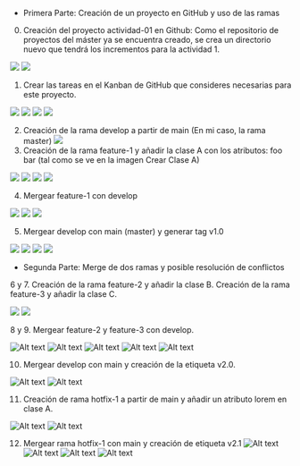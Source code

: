 * Primera Parte: Creación de un proyecto en GitHub y uso de las ramas

0. Creación del proyecto actividad-01 en Github: Como el repositorio de proyectos del máster ya se encuentra creado, se crea un directorio nuevo que tendrá los incrementos para la actividad 1.

<img src="./assets/repopng.png"/>
<img src="./assets/activity_1.png"/>

1. Crear las tareas en el Kanban de GitHub que consideres necesarias para este proyecto.

<img src="./assets/kanban_set_up.png" />
<img src="./assets/kanban.png" />
<img src="./assets/moved_kanban.png" />
<img src="./assets/task.png" />

2. Creación de la rama develop a partir de main
   (En mi caso, la rama master)
   <img src="./assets/branches_develop.png" />
3. Creación de la rama feature-1 y añadir la clase A con los atributos: foo bar (tal como se ve en la imagen Crear Clase A)

<img src="./assets/feature-1_branch.png" />
<img src="./assets/add_class_a.png" />
<img src="./assets/commit_class_a.png" />
<img src="./assets/pushf1.png" />

4. Mergear feature-1 con develop
<img src="./assets/f1MR.png" />
<img src="./assets/f1MRD.png" />
<img src="./assets/f1MRM.png" />

5. Mergear develop con main (master) y generar tag v1.0
<img src="./assets/f1MRDD=>M.png" />
<img src="./assets/f1MRMD=>M.png" />
<img src="./assets/declare_first_tag.png" />
<img src="./assets/first_tag.png" />

* Segunda Parte: Merge de dos ramas y posible resolución de conflictos

6 y 7. Creación de la rama feature-2 y añadir la clase B. Creación de la rama feature-3 y añadir la clase C.

<img src="./assets/feature-2.png" />
<img src="./assets/feature-2-commit.png" />

8 y 9. Mergear feature-2 y feature-3 con develop.

![Alt text](assets/pre-double-mr.png)
![Alt text](assets/f2-merged.png)
![Alt text](assets/f3-confict.png)
![Alt text](assets/f3-conflict-slvd.png)
![Alt text](assets/f3-to-merge.png)

10. Mergear develop con main y creación de la etiqueta v2.0.

![Alt text](assets/dev-to-master.png)
![Alt text](assets/tag-v2.png)

11. Creación de rama hotfix-1 a partir de main y añadir un atributo lorem en clase A.

![Alt text](assets/switch-hotfix.png)
![Alt text](assets/lorem.png)

12. Mergear rama hotfix-1 con main y creación de etiqueta v2.1
![Alt text](image.png)
![Alt text](image-1.png)
![Alt text](image-2.png)
![Alt text](image-3.png)